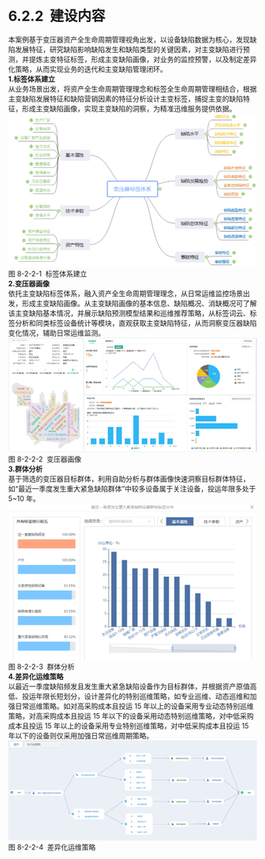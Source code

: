 # 6.2.2  建设内容

本案例基于变压器资产全生命周期管理视角出发，以设备缺陷数据为核心，发现缺陷发展特征，研究缺陷影响缺陷发生和缺陷类型的关键因素，对主变缺陷进行预测，并提炼主变特征标签，形成主变缺陷画像，对业务的监控预警，以及制定差异化策略，从而实现业务的迭代和主变缺陷管理闭环。<br />**1.标签体系建立**<br />从业务场景出发，将资产全生命周期管理理念和标签全生命周期管理相结合，根据主变缺陷发展特征和缺陷营销因素的特征分析设计主变标签，捕捉主变的缺陷特征，形成主变缺陷画像，实现主变缺陷的洞察，为精准迅维服务提供依据。<br />![](<../../assets/images/(396).png#height=257&width=416>)<br />图 8-2-2-1  标签体系建立<br />**2.变压器画像**<br />依托主变缺陷标签体系，融入资产全生命周期管理理念，从日常运维监控场景出发，形成主变缺陷画像。从主变缺陷画像的基本信息、缺陷概况、消缺概况可了解该主变缺陷基本情况，并展示缺陷预测模型结果和巡维推荐策略，从标签词云、标签分析和同类标签设备统计等模块，直观获取主变缺陷特征，从而洞察变压器缺陷变化情况，辅助日常运维监测。<br />![](<../../assets/images/(397).png#height=191&width=415>)<br />图 8-2-2-2  变压器画像<br />**3.群体分析**<br />基于筛选的变压器目标群体，利用自助分析与群体画像快速洞察目标群体特征，如“最近一季度发生重大紧急缺陷群体”中较多设备属于关注设备，投运年限多处于 5~10 年。<br />![](<../../assets/images/(398).png#height=245&width=388>)<br />图 8-2-2-3  群体分析<br />**4.差异化运维策略**<br />以最近一季度缺陷频发且发生重大紧急缺陷设备作为目标群体，并根据资产原值高低、投运年限长短划分，设计差异化的特别巡维策略，如专业巡维、动态巡维和加强日常巡维策略。如对高采购成本且投运 15 年以上的设备采用专业动态特别巡维策略，对高采购成本且投运 15 年以下的设备采用动态特别巡维策略，对中低采购成本且投运 15 年以上的设备采用专业特别巡维策略，对中低采购成本且投运 15 年以下的设备则仅采用加强日常巡维周期策略。<br />![](<../../assets/images/(399).png#height=165&width=410>)<br />图 8-2-2-4  差异化运维策略
<a name="hgbqS"></a>